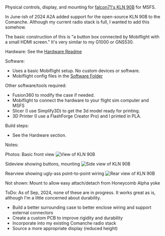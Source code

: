 Physical controls, display, and mounting for [falcon71's KLN 90B](https://github.com/falcon71/kln90b) for MSFS.

In June-ish of 2024 A2A added support for the open-source KLN 90B to the Comanche. Although my current radio stack is full, I wanted to add this somehow.

The basic construction of this is "a button box connected by Mobiflight with a small HDMI screen." It's very similar to my G1000 or GNS530.



Hardware:
See the [Hardware Readme](https://github.com/ccrawford/FSHardware/blob/main/KLN%2090B%20GPS/Hardware/README.md)

Software:
- Uses a basic Mobiflight setup. No custom devices or software.
- Mobiflight config files in the [Software Folder](https://github.com/ccrawford/FSHardware/tree/main/KLN%2090B%20GPS/Software)

Other software/tools required:
- Fusion360 to modify the case if needed.
- Mobiflight to connect the hardware to your flight sim computer and MSFS
- Slicer (I use Simplify3D) to get the 3d model ready for printing.
- 3D Printer (I use a FlashForge Creator Pro) and I printed in PLA.

Build steps:
- See the Hardware section. 

Notes:

Photos:
Basic front view
![View of KLN 90B](https://github.com/ccrawford/FSHardware/blob/main/KLN%2090B%20GPS/Photos/KLN%2090B%20800x320.jpg)

Sideview showing buttons, mounting
![Side view of KLN 90B](https://github.com/ccrawford/FSHardware/blob/main/KLN%2090B%20GPS/Photos/KLN%2090B%20side%20view.jpg)

Rearview showing ugly-ass point-to-point wiring
![Rear view of KLN 90B](https://github.com/ccrawford/FSHardware/blob/main/KLN%2090B%20GPS/Photos/KLN%2090B%20point%20to%20point.jpg)

Not shown:
Mount to allow easy attach/detach from Honeycomb Alpha yoke

ToDo:
As of Sep, 2024, none of these are in progress. It works great as is, although I'm a little concerned about durability.

- Build a better surrounding case to better enclose wiring and support external connectors
- Create a custom PCB to improve rigidity and durability
- Incorporate into my existing Comanche radio stack
- Source a more appropriate display (reduced height)
